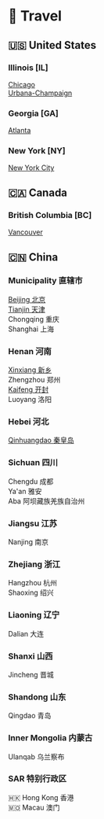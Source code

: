 # 🚢 Travel

## 🇺🇸 United States

### Illinois [IL]
[Chicago](./Chicago.md)\
[Urbana-Champaign](./Urbana.md)

### Georgia [GA]
[Atlanta](./Atlanta.md)

### New York [NY]
[New York City](./NYC.md)

## 🇨🇦 Canada

### British Columbia [BC]
[Vancouver](./Vancouver.md)

## 🇨🇳 China

### Municipality 直辖市

[Beijing 北京](./Beijing.md)\
[Tianjin 天津](./Tianjin.md)\
Chongqing 重庆\
Shanghai 上海

### Henan 河南
[Xinxiang 新乡](./Xinxiang.md)\
Zhengzhou 郑州\
[Kaifeng 开封](./Kaifeng.md)\
Luoyang 洛阳

### Hebei 河北
[Qinhuangdao 秦皇岛](./Qinhuangdao.md)

### Sichuan 四川
Chengdu 成都\
Ya'an 雅安\
Aba 阿坝藏族羌族自治州

### Jiangsu 江苏
Nanjing 南京

### Zhejiang 浙江
Hangzhou 杭州\
Shaoxing 绍兴

### Liaoning 辽宁
Dalian 大连

### Shanxi 山西
Jincheng 晋城

### Shandong 山东
Qingdao 青岛

### Inner Mongolia 内蒙古
Ulanqab 乌兰察布 

### SAR 特别行政区

🇭🇰 Hong Kong 香港\
🇲🇴 Macau 澳门